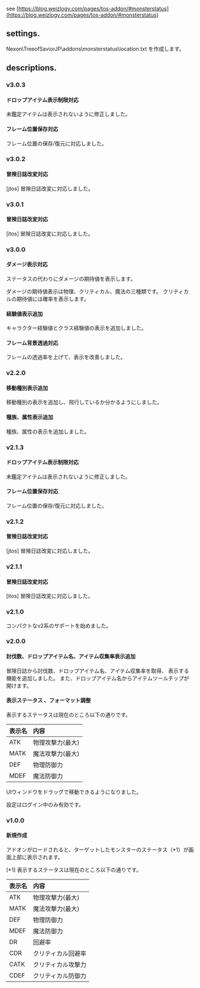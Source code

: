 see [https://blog.weizlogy.com/pages/tos-addon/#monsterstatus](https://blog.weizlogy.com/pages/tos-addon/#monsterstatus)

## settings.

Nexon\TreeofSaviorJP\addons\monsterstatus\location.txt を作成します。

## descriptions.

### v3.0.3

#### ドロップアイテム表示制限対応

未鑑定アイテムは表示されないように修正しました。

#### フレーム位置保存対応

フレーム位置の保存/復元に対応しました。

### v3.0.2

#### 冒険日誌改変対応

[jtos] 冒険日誌改変に対応しました。

### v3.0.1

#### 冒険日誌改変対応

[itos] 冒険日誌改変に対応しました。

### v3.0.0

#### ダメージ表示対応

ステータスの代わりにダメージの期待値を表示します。

ダメージの期待値表示は物理、クリティカル、魔法の三種類です。
クリティカルの期待値には確率を表示します。

#### 経験値表示追加

キャラクター経験値とクラス経験値の表示を追加しました。

#### フレーム背景透過対応

フレームの透過率を上げて、表示を改善しました。

### v2.2.0

#### 移動種別表示追加

移動種別の表示を追加し、飛行しているか分かるようにしました。

#### 種族、属性表示追加

種族、属性の表示を追加しました。


### v2.1.3

#### ドロップアイテム表示制限対応

未鑑定アイテムは表示されないように修正しました。

#### フレーム位置保存対応

フレーム位置の保存/復元に対応しました。

### v2.1.2

#### 冒険日誌改変対応

[jtos] 冒険日誌改変に対応しました。

### v2.1.1

#### 冒険日誌改変対応

[itos] 冒険日誌改変に対応しました。

### v2.1.0

コンパクトなv2系のサポートを始めました。

### v2.0.0

#### 討伐数、ドロップアイテム名、アイテム収集率表示追加

冒険日誌から討伐数、ドロップアイテム名、アイテム収集率を取得、
表示する機能を追加しました。
また、ドロップアイテム名からアイテムツールチップが開けます。

#### 表示ステータス 、フォーマット調整

表示するステータスは現在のところ以下の通りです。

| 表示名 | 内容 |
|:---|:---|
|ATK|物理攻撃力(最大)
|MATK|魔法攻撃力(最大)
|DEF|物理防御力
|MDEF|魔法防御力

UIウィンドウをドラッグで移動できるようになりました。

設定はログイン中のみ有効です。

### v1.0.0

#### 新規作成

アドオンがロードされると、ターゲットしたモンスターのステータス（*1）が画面上部に表示されます。 

[*1] 表示するステータスは現在のところ以下の通りです。

| 表示名 | 内容 |
|:---|:---|
|ATK|物理攻撃力(最大)
|MATK|魔法攻撃力(最大)
|DEF|物理防御力
|MDEF|魔法防御力
|DR|回避率
|CDR|クリティカル回避率
|CATK|クリティカル攻撃力
|CDEF|クリティカル防御力
